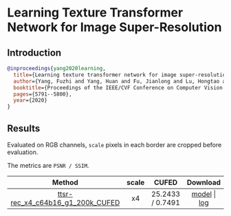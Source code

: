 # Learning Texture Transformer Network for Image Super-Resolution

## Introduction

<!-- [ALGORITHM] -->

```bibtex
@inproceedings{yang2020learning,
  title={Learning texture transformer network for image super-resolution},
  author={Yang, Fuzhi and Yang, Huan and Fu, Jianlong and Lu, Hongtao and Guo, Baining},
  booktitle={Proceedings of the IEEE/CVF Conference on Computer Vision and Pattern Recognition},
  pages={5791--5800},
  year={2020}
}
```

## Results

Evaluated on RGB channels, `scale` pixels in each border are cropped before evaluation.

The metrics are `PSNR / SSIM`.

|                                         Method                                                  | scale |       CUFED      |                                                                                                                   Download                                                                                                                                                                                                                                                                                                                  |
| :---------------------------------------------------------------------------------------------: | :---: | :--------------: | :-----------------------------------------------------------------------------------------------------------------------------------------------------------------------------------------------------------------------------------------------------------------------------------------------------------------------------------------------------------------------------------------------------------------------------------------: |
| [ttsr-rec_x4_c64b16_g1_200k_CUFED](/configs/restorers/ttsr/ttsr-rec_x4_c64b16_g1_200k_CUFED.py) |   x4  | 25.2433 / 0.7491 | [model](https://openmmlab.oss-cn-hangzhou.aliyuncs.com/mmediting/restorers/ttsr/ttsr-rec_x4_c64b16_g1_200k_CUFED_20210525-b0dba584.pth?versionId=CAEQKxiBgIDht5ONzRciIDdjZTQ1NmFmYzhjNjQ5NGFhNjkyNzU1N2UxMjMyZWE4) \| [log](https://openmmlab.oss-cn-hangzhou.aliyuncs.com/mmediting/restorers/ttsr/ttsr-rec_x4_c64b16_g1_200k_CUFED_20210525-b0dba584.log.json?versionId=CAEQKxiCgMCnuJONzRciIDUzNmVkNGNmNTlkMDQzMmFhZDAzYzQ5NmUzNTI5YmYz) |
